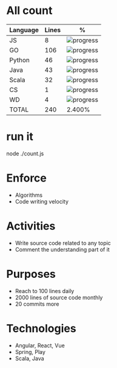 # All count
|Language|Lines|%|
|----------|-------|--------|
|JS   |8|![progress](http://progressed.io/bar/0 "progress")|
|GO   |106|![progress](http://progressed.io/bar/5 "progress")|
|Python |46|![progress](http://progressed.io/bar/2 "progress")|
|Java |43|![progress](http://progressed.io/bar/2 "progress")|
|Scala|32|![progress](http://progressed.io/bar/2 "progress")|
|CS   |1|![progress](http://progressed.io/bar/0 "progress")|
|WD   |4|![progress](http://progressed.io/bar/0 "progress")|
|TOTAL|240|2.400%|

# run it
node ./count.js
    
# Enforce
* Algorithms
* Code writing velocity

# Activities
* Write source code related to any topic
* Comment the understanding part of it
    
# Purposes
* Reach to 100 lines daily
* 2000 lines of source code monthly
* 20 commits more

# Technologies
* Angular, React, Vue
* Spring, Play
* Scala, Java

